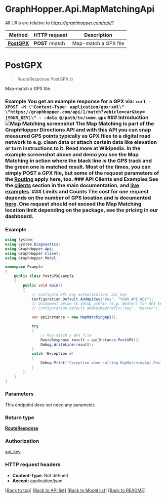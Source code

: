 # GraphHopper.Api.MapMatchingApi

All URIs are relative to *https://graphhopper.com/api/1*

Method | HTTP request | Description
------------- | ------------- | -------------
[**PostGPX**](MapMatchingApi.md#postgpx) | **POST** /match | Map-match a GPX file

<a name="postgpx"></a>
# **PostGPX**
> RouteResponse PostGPX ()

Map-match a GPX file

### Example You get an example response for a GPX via:  ``` curl -XPOST -H \"Content-Type: application/gpx+xml\" \"https://graphhopper.com/api/1/match?vehicle=car&key=[YOUR_KEY]\" - -data @/path/to/some.gpx ```  ### Introduction ![Map Matching screenshot](./img/map-matching-example.gif)  The Map Matching is part of the GraphHopper Directions API and with this API you can snap measured GPS points typically as GPX files to a digital road network to e.g. clean data or attach certain data like elevation or turn instructions to it. Read more at Wikipedia.  In the example screenshot above and demo you see the Map Matching in action where the black line is the GPS track and the green one is matched result.  Most of the times, you can simply POST a GPX file, but some of the request parameters of the [Routing](#tag/Routing-API) apply here, too.  ### API Clients and Examples See the [clients](#section/API-Clients) section in the main documentation, and [live examples](https://graphhopper.com/api/1/examples/#map-matching).  ### Limits and Counts The cost for one request depends on the number of GPS location and is documented [here](https://graphhopper.com/api/1/docs/FAQ/).  One request should not exceed the Map Matching location limit depending on the package, see the pricing in our dashboard. 

### Example
```csharp
using System;
using System.Diagnostics;
using GraphHopper.Api;
using GraphHopper.Client;
using GraphHopper.Model;

namespace Example
{
    public class PostGPXExample
    {
        public void main()
        {
            // Configure API key authorization: api_key
            Configuration.Default.AddApiKey("key", "YOUR_API_KEY");
            // Uncomment below to setup prefix (e.g. Bearer) for API key, if needed
            // Configuration.Default.AddApiKeyPrefix("key", "Bearer");

            var apiInstance = new MapMatchingApi();

            try
            {
                // Map-match a GPX file
                RouteResponse result = apiInstance.PostGPX();
                Debug.WriteLine(result);
            }
            catch (Exception e)
            {
                Debug.Print("Exception when calling MapMatchingApi.PostGPX: " + e.Message );
            }
        }
    }
}
```

### Parameters
This endpoint does not need any parameter.

### Return type

[**RouteResponse**](RouteResponse.md)

### Authorization

[api_key](../README.md#api_key)

### HTTP request headers

 - **Content-Type**: Not defined
 - **Accept**: application/json

[[Back to top]](#) [[Back to API list]](../README.md#documentation-for-api-endpoints) [[Back to Model list]](../README.md#documentation-for-models) [[Back to README]](../README.md)
